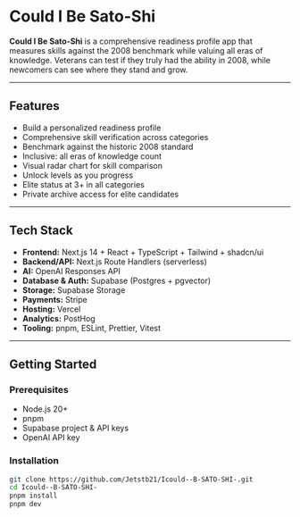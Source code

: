 
# Could I Be Sato-Shi

**Could I Be Sato-Shi** is a comprehensive readiness profile app that measures skills against the 2008 benchmark while valuing all eras of knowledge. Veterans can test if they truly had the ability in 2008, while newcomers can see where they stand and grow.

---

## Features
- Build a personalized readiness profile  
- Comprehensive skill verification across categories  
- Benchmark against the historic 2008 standard  
- Inclusive: all eras of knowledge count  
- Visual radar chart for skill comparison  
- Unlock levels as you progress  
- Elite status at 3+ in all categories  
- Private archive access for elite candidates  

---

## Tech Stack
- **Frontend:** Next.js 14 + React + TypeScript + Tailwind + shadcn/ui  
- **Backend/API:** Next.js Route Handlers (serverless)  
- **AI:** OpenAI Responses API  
- **Database & Auth:** Supabase (Postgres + pgvector)  
- **Storage:** Supabase Storage  
- **Payments:** Stripe  
- **Hosting:** Vercel  
- **Analytics:** PostHog  
- **Tooling:** pnpm, ESLint, Prettier, Vitest  

---

## Getting Started

### Prerequisites
- Node.js 20+
- pnpm
- Supabase project & API keys
- OpenAI API key

### Installation
```bash
git clone https://github.com/Jetstb21/Icould--B-SATO-SHI-.git
cd Icould--B-SATO-SHI-
pnpm install
pnpm dev
